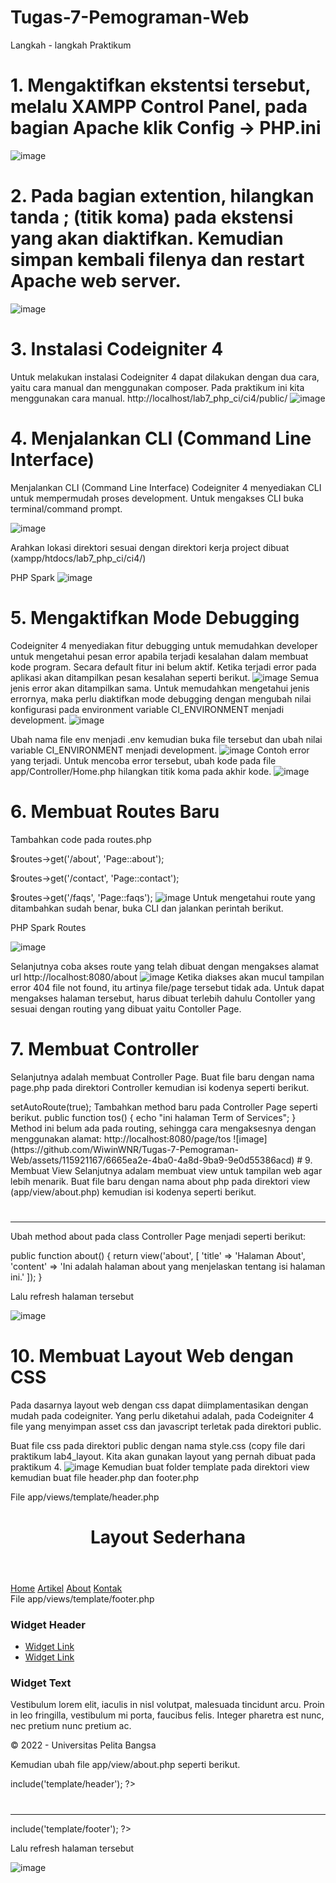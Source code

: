 # Tugas-7-Pemograman-Web
Langkah - langkah Praktikum
# 1. Mengaktifkan ekstentsi tersebut, melalu XAMPP Control Panel, pada bagian Apache klik Config -> PHP.ini

![image](https://github.com/WiwinWNR/Tugas-7-Pemograman-Web/assets/115921167/31607a6a-a174-4e45-9950-2eacbafe72d4)

# 2. Pada bagian extention, hilangkan tanda ; (titik koma) pada ekstensi yang akan diaktifkan. Kemudian simpan kembali filenya dan restart Apache web server.

![image](https://github.com/WiwinWNR/Tugas-7-Pemograman-Web/assets/115921167/7f42900f-5bc1-40ff-b419-ae6ddde73b4d)
# 3. Instalasi Codeigniter 4
Untuk melakukan instalasi Codeigniter 4 dapat dilakukan dengan dua cara, yaitu cara manual dan menggunakan composer. Pada praktikum ini kita menggunakan cara manual. http://localhost/lab7_php_ci/ci4/public/
![image](https://github.com/WiwinWNR/Tugas-7-Pemograman-Web/assets/115921167/34b5637c-5b70-43d1-97ae-b479833e5ef4)
# 4. Menjalankan CLI (Command Line Interface)
Menjalankan CLI (Command Line Interface) Codeigniter 4 menyediakan CLI untuk mempermudah proses development. Untuk mengakses CLI buka terminal/command prompt.

![image](https://github.com/WiwinWNR/Tugas-7-Pemograman-Web/assets/115921167/3b4fc1f6-8704-4435-ba17-23a46ba3817d)

Arahkan lokasi direktori sesuai dengan direktori kerja project dibuat (xampp/htdocs/lab7_php_ci/ci4/)

PHP Spark
![image](https://github.com/WiwinWNR/Tugas-7-Pemograman-Web/assets/115921167/f9eaf556-fbca-4ef3-8f2a-a2c809b8d90a)

# 5. Mengaktifkan Mode Debugging
Codeigniter 4 menyediakan fitur debugging untuk memudahkan developer untuk mengetahui pesan error apabila terjadi kesalahan dalam membuat kode program. Secara default fitur ini belum aktif. Ketika terjadi error pada aplikasi akan ditampilkan pesan kesalahan seperti berikut.
![image](https://github.com/WiwinWNR/Tugas-7-Pemograman-Web/assets/115921167/2374c62e-b6e7-4c92-b069-6da6c60f4c49)
Semua jenis error akan ditampilkan sama. Untuk memudahkan mengetahui jenis errornya, maka perlu diaktifkan mode debugging dengan mengubah nilai konfigurasi pada environment variable CI_ENVIRONMENT menjadi development.
![image](https://github.com/WiwinWNR/Tugas-7-Pemograman-Web/assets/115921167/0115cddb-6763-4fd7-a6c4-0ec005f1b7dd)

Ubah nama file env menjadi .env kemudian buka file tersebut dan ubah nilai variable CI_ENVIRONMENT menjadi development.
![image](https://github.com/WiwinWNR/Tugas-7-Pemograman-Web/assets/115921167/8d80b3cf-c5f1-4176-8d7c-cfbe6d5c7cf3)
Contoh error yang terjadi. Untuk mencoba error tersebut, ubah kode pada file app/Controller/Home.php hilangkan titik koma pada akhir kode.
![image](https://github.com/WiwinWNR/Tugas-7-Pemograman-Web/assets/115921167/c2fdb432-56e6-4def-8cf2-f8908550c005)
# 6. Membuat Routes Baru
Tambahkan code pada routes.php

$routes->get('/about', 'Page::about');

$routes->get('/contact', 'Page::contact');

$routes->get('/faqs', 'Page::faqs');
![image](https://github.com/WiwinWNR/Tugas-7-Pemograman-Web/assets/115921167/e0339aca-bd20-404e-baa0-f3ca90a36585)
Untuk mengetahui route yang ditambahkan sudah benar, buka CLI dan jalankan perintah berikut.

PHP Spark Routes

![image](https://github.com/WiwinWNR/Tugas-7-Pemograman-Web/assets/115921167/b8ade825-28e9-4020-9ac6-754da958d78b)

Selanjutnya coba akses route yang telah dibuat dengan mengakses alamat url http://localhost:8080/about
![image](https://github.com/WiwinWNR/Tugas-7-Pemograman-Web/assets/115921167/6ed85380-6d6c-49ad-8879-ec2b4cd87f93)
Ketika diakses akan mucul tampilan error 404 file not found, itu artinya file/page tersebut tidak ada. 
Untuk dapat mengakses halaman tersebut, harus dibuat terlebih dahulu Contoller yang sesuai dengan routing yang dibuat yaitu Contoller Page.

# 7. Membuat Controller
Selanjutnya adalah membuat Controller Page. Buat file baru dengan nama page.php pada direktori Controller kemudian isi kodenya seperti berikut.

<?php

namespace App\Controllers;

class Page extends BaseController
{
    public function about()
    {
        echo "Ini halaman About";
    }
    public function contact()
    {
        echo "Ini halaman Contact";
    }
    public function faqs()
    {
        echo "Ini halaman FAQ";
    }
}

Berikut hasil nya

![image](https://github.com/WiwinWNR/Tugas-7-Pemograman-Web/assets/115921167/8581ba29-c055-41b9-b114-eac3c54de5ae)

# 8. Auto Routing

Secara default fitur autoroute pada Codeiginiter sudah aktif. Untuk mengubah status autoroute dapat mengubah nilai variabelnya. Untuk menonaktifkan ubah nilai true menjadi false.

$routes->setAutoRoute(true);
Tambahkan method baru pada Controller Page seperti berikut.

  public function tos()
    {
        echo "ini halaman Term of Services";
    }
Method ini belum ada pada routing, sehingga cara mengaksesnya dengan menggunakan alamat: http://localhost:8080/page/tos

![image](https://github.com/WiwinWNR/Tugas-7-Pemograman-Web/assets/115921167/6665ea2e-4ba0-4a8d-9ba9-9e0d55386acd)

# 9. Membuat View

Selanjutnya adalam membuat view untuk tampilan web agar lebih menarik. Buat file baru dengan nama about php pada direktori view (app/view/about.php) kemudian isi kodenya seperti berikut.

<!DOCTYPE html>
<html lang="en">
<head>
    <meta charset="UTF-8">
    <title><?= $title; ?></title>
</head>
<body>
    <h1><?= $title; ?></h1>
    <hr>
    <p><?= $content; ?></p>
</body>
</html>
Ubah method about pada class Controller Page menjadi seperti berikut:

public function about()
    {
        return view('about', [
            'title' => 'Halaman About',
            'content' => 'Ini adalah halaman about yang menjelaskan tentang isi halaman ini.'
        ]);
    }
    
Lalu refresh halaman tersebut

![image](https://github.com/WiwinWNR/Tugas-7-Pemograman-Web/assets/115921167/5ff96271-0fcf-4251-8c08-ab54e5759f27)

# 10. Membuat Layout Web dengan CSS
Pada dasarnya layout web dengan css dapat diimplamentasikan dengan mudah pada codeigniter. Yang perlu diketahui adalah, pada Codeigniter 4 file yang menyimpan asset css dan javascript terletak pada direktori public.

Buat file css pada direktori public dengan nama style.css (copy file dari praktikum lab4_layout. Kita akan gunakan layout yang pernah dibuat pada praktikum 4.
![image](https://github.com/WiwinWNR/Tugas-7-Pemograman-Web/assets/115921167/2d2b4473-98d8-4de3-a7a0-56ae3c623be4)
Kemudian buat folder template pada direktori view kemudian buat file header.php dan footer.php

File app/views/template/header.php

<!DOCTYPE html>
<html lang="en">
<head>
    <meta charset="UTF-8">
    <title><?= $title; ?></title>
    <link rel="stylesheet" href="<?= base_url('/style.css');?>">
</head>
<body>
    <div id="container">
    <header>
        <h1>Layout Sederhana</h1>
    </header>
    <nav>
        <a href="<?= base_url('/');?>" class="active">Home</a>
        <a href="<?= base_url('/artikel');?>">Artikel</a>
        <a href="<?= base_url('/about');?>">About</a>
        <a href="<?= base_url('/contact');?>">Kontak</a>
    </nav>
<section id="wrapper">
    <section id="main">
File app/views/template/footer.php
          </section>
    <aside id="sidebar">
        <div class="widget-box">
            <h3 class="title">Widget Header</h3>
            <ul>
                <li><a href="#">Widget Link</a></li>
                <li><a href="#">Widget Link</a></li>
            </ul>
        </div>
        <div class="widget-box">
            <h3 class="title">Widget Text</h3>
            <p>Vestibulum lorem elit, iaculis in nisl volutpat, malesuada
tincidunt arcu. Proin in leo fringilla, vestibulum mi porta, faucibus felis.
Integer pharetra est nunc, nec pretium nunc pretium ac.</p>
        </div>
    </aside>
</section>
<footer>
    <p>&copy; 2022 - Universitas Pelita Bangsa</p>
</footer>
</div>
</body>
</html>

Kemudian ubah file app/view/about.php seperti berikut.

<?= $this->include('template/header'); ?>


<h1><?= $title; ?></h1>
<hr>
<p><?= $content; ?></p>

<?= $this->include('template/footer'); ?>

Lalu refresh halaman tersebut

![image](https://github.com/WiwinWNR/Tugas-7-Pemograman-Web/assets/115921167/6f30cfec-b6fa-4900-a28c-1e1d8e98f1e8)

